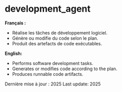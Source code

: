 # development_agent

**Français :**
- Réalise les tâches de développement logiciel.
- Génère ou modifie du code selon le plan.
- Produit des artefacts de code exécutables.

**English:**
- Performs software development tasks.
- Generates or modifies code according to the plan.
- Produces runnable code artifacts.

Dernière mise à jour : 2025
Last update: 2025
